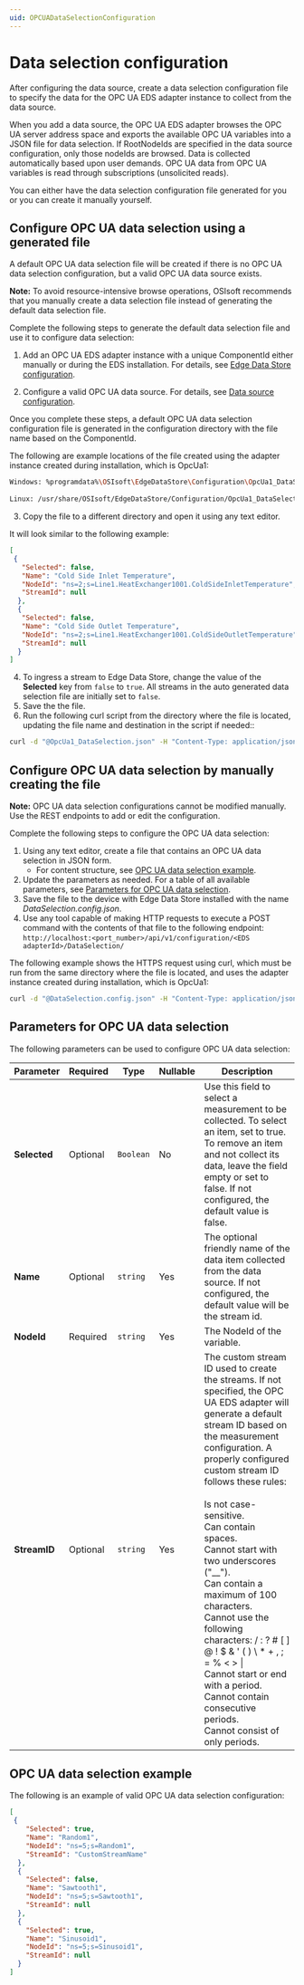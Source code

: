 ```yaml
---
uid: OPCUADataSelectionConfiguration
---
```


# Data selection configuration

After configuring the data source, create a data selection configuration file to specify the data for the OPC UA EDS adapter instance to collect from the data source.

When you add a data source, the OPC UA EDS adapter browses the OPC UA server address space and exports the available OPC UA variables into a JSON file for data selection. If RootNodeIds are specified in the data source configuration, only those nodeIds are browsed. Data is collected automatically based upon user demands. OPC UA data from OPC UA variables is read through subscriptions (unsolicited reads).

You can either have the data selection configuration file generated for you or you can create it manually yourself.

## Configure OPC UA data selection using a generated file

A default OPC UA data selection file will be created if there is no OPC UA data selection configuration, but a valid OPC UA data source exists.

**Note:** To avoid resource-intensive browse operations, OSIsoft recommends that you manually create a data selection file instead of generating the default data selection file.

Complete the following steps to generate the default data selection file and use it to configure data selection:

1. Add an OPC UA EDS adapter instance with a unique ComponentId either manually or during the EDS installation. For details, see [Edge Data Store configuration](xref:EdgeDataStoreConfiguration).
  
2. Configure a valid OPC UA data source. For details, see [Data source configuration](xref:OPCUADataSourceConfiguration).

  Once you complete these steps, a default OPC UA data selection configuration file is generated in the configuration directory with   the file name based on the ComponentId.
  
  The following are example locations of the file created using the adapter instance created during installation, which is OpcUa1:

  ```bash
  Windows: %programdata%\OSIsoft\EdgeDataStore\Configuration\OpcUa1_DataSelection.json
   
  Linux: /usr/share/OSIsoft/EdgeDataStore/Configuration/OpcUa1_DataSelection.json
  ```

3. Copy the file to a different directory and open it using any text editor.

  It will look similar to the following example:

  ```json
  [
   {
     "Selected": false,
     "Name": "Cold Side Inlet Temperature",
     "NodeId": "ns=2;s=Line1.HeatExchanger1001.ColdSideInletTemperature",
     "StreamId": null
    },
    {
     "Selected": false,
     "Name": "Cold Side Outlet Temperature",
     "NodeId": "ns=2;s=Line1.HeatExchanger1001.ColdSideOutletTemperature",
     "StreamId": null
    }
  ]
  ```

4. To ingress a stream to Edge Data Store, change the value of the **Selected** key from `false` to `true`. All streams in the auto generated data selection file are initially set to `false`.
5. Save the the file.
6. Run the following curl script from the directory where the file is located, updating the file name and destination in the script if needed::

  ```bash
  curl -d "@OpcUa1_DataSelection.json" -H "Content-Type: application/json" -X PUT http://localhost:5590/api/v1/configuration/OpcUa1/Dataselection
  ```

## Configure OPC UA data selection by manually creating the file 

**Note:** OPC UA data selection configurations cannot be modified manually. Use the REST endpoints to add or edit the configuration.

Complete the following steps to configure the OPC UA data selection:

1. Using any text editor, create a file that contains an OPC UA data selection in JSON form.
    - For content structure, see [OPC UA data selection example](#opc-ua-data-selection-example).
2. Update the parameters as needed. For a table of all available parameters, see [Parameters for OPC UA data selection](#parameters-for-opc-ua-data-selection).
3. Save the file to the device with Edge Data Store installed with the name _DataSelection.config.json_.
4. Use any tool capable of making HTTP requests to execute a POST command with the contents of that file to the following endpoint: `http://localhost:<port_number>/api/v1/configuration/<EDS adapterId>/DataSelection/`

The following example shows the HTTPS request using curl, which must be run from the same directory where the file is located, and uses the adapter instance created during installation, which is OpcUa1:

```bash
curl -d "@DataSelection.config.json" -H "Content-Type: application/json" "http://localhost:5590/api/v1/configuration/OpcUa1/DataSelection"
```

## Parameters for OPC UA data selection

The following parameters can be used to configure OPC UA data selection:

| Parameter     | Required | Type | Nullable | Description |
|---------------|----------|------|----------|-------------|
| **Selected** | Optional | `Boolean` | No | Use this field to select a measurement to be collected. To select an item, set to true. To remove an item and not collect its data, leave the field empty or set to false. If not configured, the default value is false.|
| **Name**      | Optional | `string` | Yes |The optional friendly name of the data item collected from the data source. If not configured, the default value will be the stream id. |
| **NodeId**    | Required | `string` | Yes | The NodeId of the variable. |
| **StreamID** | Optional | `string` | Yes | The custom stream ID used to create the streams. If not specified, the OPC UA EDS adapter will generate a default stream ID based on the measurement configuration. A properly configured custom stream ID follows these rules:<br><br>Is not case-sensitive.<br>Can contain spaces.<br>Cannot start with two underscores ("__").<br>Can contain a maximum of 100 characters.<br>Cannot use the following characters: / : ? # [ ] @ ! $ & ' ( ) \ * + , ; = % < > &#124;<br>Cannot start or end with a period.<br>Cannot contain consecutive periods.<br>Cannot consist of only periods.

## OPC UA data selection example

The following is an example of valid OPC UA data selection configuration:

```json
[
 {
    "Selected": true,
    "Name": "Random1",
    "NodeId": "ns=5;s=Random1",
    "StreamId": "CustomStreamName"
  },
  {
    "Selected": false,
    "Name": "Sawtooth1",
    "NodeId": "ns=5;s=Sawtooth1",
    "StreamId": null
  },
  {
    "Selected": true,
    "Name": "Sinusoid1",
    "NodeId": "ns=5;s=Sinusoid1",
    "StreamId": null
  }
]
```

